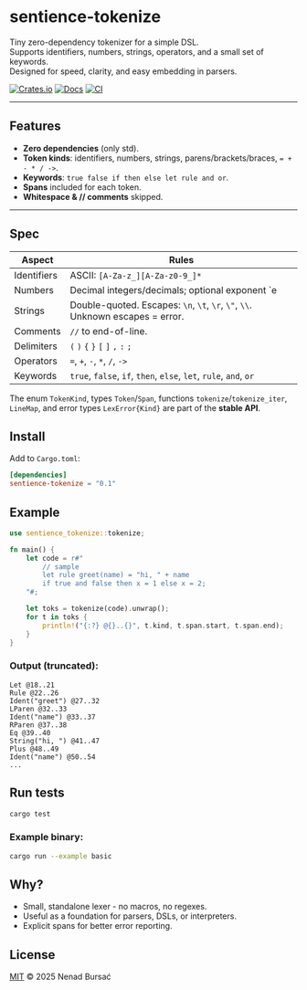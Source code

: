 # sentience-tokenize

Tiny zero-dependency tokenizer for a simple DSL.  
Supports identifiers, numbers, strings, operators, and a small set of keywords.  
Designed for speed, clarity, and easy embedding in parsers.

[![Crates.io](https://img.shields.io/crates/v/sentience-tokenize.svg)](https://crates.io/crates/sentience-tokenize)
[![Docs](https://docs.rs/sentience-tokenize/badge.svg)](https://docs.rs/sentience-tokenize)
[![CI](https://github.com/nbursa/sentience-tokenize/actions/workflows/ci.yml/badge.svg)](https://github.com/nbursa/sentience-tokenize/actions)

---

## Features

- **Zero dependencies** (only std).
- **Token kinds**: identifiers, numbers, strings, parens/brackets/braces, `= + - * / ->`.
- **Keywords**: `true false if then else let rule and or`.
- **Spans** included for each token.
- **Whitespace & // comments** skipped.

---

## Spec

| Aspect       | Rules |
|--------------|------|
| Identifiers  | ASCII: `[A-Za-z_][A-Za-z0-9_]*` |
| Numbers      | Decimal integers/decimals; optional exponent `e|E[+|-]d+`. Single dot allowed once; `..` is **not** consumed by numbers. |
| Strings      | Double-quoted. Escapes: `\n`, `\t`, `\r`, `\"`, `\\`. Unknown escapes = error. |
| Comments     | `//` to end-of-line. |
| Delimiters   | `(` `)` `{` `}` `[` `]` `,` `:` `;` |
| Operators    | `=`, `+`, `-`, `*`, `/`, `->` |
| Keywords     | `true`, `false`, `if`, `then`, `else`, `let`, `rule`, `and`, `or` |

The enum `TokenKind`, types `Token`/`Span`, functions `tokenize`/`tokenize_iter`, `LineMap`, and error types `LexError{Kind}` are part of the **stable API**.

## Install

Add to `Cargo.toml`:

```toml
[dependencies]
sentience-tokenize = "0.1"
```

## Example

```rust
use sentience_tokenize::tokenize;

fn main() {
    let code = r#"
        // sample
        let rule greet(name) = "hi, " + name
        if true and false then x = 1 else x = 2;
    "#;

    let toks = tokenize(code).unwrap();
    for t in toks {
        println!("{:?} @{}..{}", t.kind, t.span.start, t.span.end);
    }
}
```

### Output (truncated):

```text
Let @18..21
Rule @22..26
Ident("greet") @27..32
LParen @32..33
Ident("name") @33..37
RParen @37..38
Eq @39..40
String("hi, ") @41..47
Plus @48..49
Ident("name") @50..54
...
```

## Run tests

```sh
cargo test
```

### Example binary:

```sh
cargo run --example basic
```

## Why?

- Small, standalone lexer - no macros, no regexes.
- Useful as a foundation for parsers, DSLs, or interpreters.
- Explicit spans for better error reporting.

## License

[MIT](./LICENSE) © 2025 Nenad Bursać
